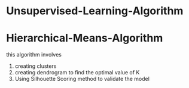 # Unsupervised-Learning-Algorithm
# Hierarchical-Means-Algorithm
this algorithm involves 
  1) creating clusters
  2) creating dendrogram to find the optimal value of K
  3) Using Silhouette Scoring method to validate the model
